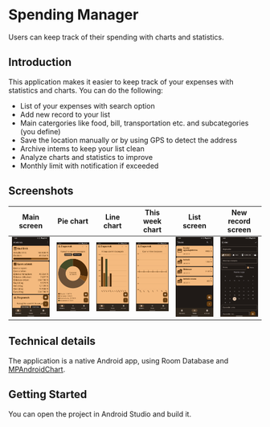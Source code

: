 # Spending Manager

Users can keep track of their spending with charts and statistics.

## Introduction

This application makes it easier to keep track of your expenses with statistics and charts. You can do the following:

- List of your expenses with search option
- Add new record to your list
- Main catergories like food, bill, transportation etc. and subcategories (you define)
- Save the location manually or by using GPS to detect the address
- Archive intems to keep your list clean
- Analyze charts and statistics to improve
- Monthly limit with notification if exceeded

## Screenshots

| Main screen | Pie chart | Line chart | This week chart | List screen | New record screen |
|:---:|:---:|:---:|:---:|:---:|:---:|
| ![](/screenshots/Screenshot_20220525-002206.png) | ![](/screenshots/Screenshot_20220525-002214.png) | ![](/screenshots/Screenshot_20220525-002219.png) | ![](/screenshots/Screenshot_20220525-002225.png) | ![](/screenshots/Screenshot_20220525-002237.png) | ![](/screenshots/Screenshot_20220525-002305.png) |

## Technical details

The application is a native Android app, using Room Database and [MPAndroidChart](https://github.com/PhilJay/MPAndroidChart).

## Getting Started

You can open the project in Android Studio and build it. 
